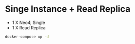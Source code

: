 # Singe Instance + Read Replica

- 1 X Neo4j Single
- 1 X Read Replica

```bash
docker-compose up -d
```